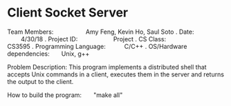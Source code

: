# Client Socket Server

Team Members:                   Amy Feng, Kevin Ho, Saul Soto . 
Date:                           4/30/18 . 
Project ID:                     Project . 
CS Class:                       CS3595 . 
Programming Language:           C/C++ . 
OS/Hardware dependencies:       Unix, g++

Problem Description:            This program implements a distributed shell that accepts Unix commands in a client, executes them in the server and returns the output to the client.

How to build the program:       "make all"
